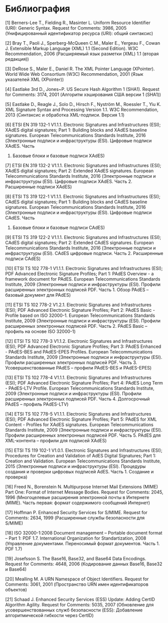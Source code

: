 # <a name="Biblio"></a>Библиография 

[1] <a name="URI"></a> 
Berners-Lee T., Fielding R., Masinter L. 
Uniform Resource Identifier (URI): Generic Syntax. 
Request for Comments: 3986, 2005 
(Унифицированный идентификатор ресурса (URI): общий синтаксис)

[2] <a name="XML"></a> 
Bray T., Paoli J., Sperberg-McQueen C.M., Maler E., Yergeau F., Cowan J. 
Extensible Markup Language (XML) 1.1 (Second Edition). 
W3C Recommendation, 2006
(Расширяемый язык разметки (XML) 1.1 (вторая редакция))

[3] <a name="XPONTER"></a>
DeRose S., Maler E., Daniel R. 
The XML Pointer Language (XPointer). 
World Wide Web Consortium (W3C) Recommendation, 2001 
(Язык указателей XML (XPointer))

[4] <a name="SHA1"></a>
Eastlake 3rd D., Jones~P.
US Secure Hash Algorithm 1 (SHA1). 
Request for Comments: 3174, 2001 
(Алгоритм хэширования США версии 1 (SHA1))

[5] <a name="XML-DSIG"></a>
Eastlake D., Reagle J., Solo D., Hirsch F., Nyström M., Roessler T., Yiu K. 
XML Signature Syntax and Processing Version 1.1. 
W3C Recommendation, 2013
(Синтаксис и обработка XML-подписи. Версия 1.1)

[6] <a name="XADES1"></a> 
ETSI EN 319 132-1 V1.1.1. 
Electronic Signatures and Infrastructures (ESI); XAdES digital signatures; 
Part 1: Building blocks and XAdES baseline signatures.
European Telecommunications Standards Institute, 2016
(Электронные подписи и инфраструктуры (ESI). Цифровые подписи XAdES. Часть 
1. Базовые блоки и базовые подписи XAdES)

[7] <a name="XADES2"></a> 
ETSI EN 319 132-2 V1.1.1.
Electronic Signatures and Infrastructures (ESI);
XAdES digital signatures; Part 2: Extended XAdES signatures.
European Telecommunications Standards Institute, 2016
(Электронные подписи и инфраструктуры (ESI). Цифровые подписи XAdES. Часть 
2. Расширенные подписи XAdES)

[8] <a name="CADES1"></a> 
ETSI TS 319 122-1 V1.1.1.
Electronic Signatures and Infrastructures (ESI); CAdES digital signatures;
Part 1: Building blocks and CAdES baseline signatures.
European Telecommunications Standards Institute, 2016
(Электронные подписи и инфраструктуры (ESI). Цифровые подписи CAdES. Часть 
1. Базовые блоки и базовые подписи CAdES)

[9] <a name="CADES2"></a> 
ETSI TS 319 122-2 V1.1.1.
Electronic Signatures and Infrastructures (ESI); CAdES digital signatures;
Part 2: Extended CAdES signatures.
European Telecommunications Standards Institute, 2016
(Электронные подписи и инфраструктуры (ESI). CAdES цифровые подписи. Часть 
2. Расширенные подписи CAdES)

[10] <a name="PADES1"></a> 
ETSI TS 102 778-1 V1.1.1.
Electronic Signatures and Infrastructures (ESI);
PDF Advanced Electronic Signature Profiles;
Part 1: PAdES Overview - a framework document for PAdES.
European Telecommunications Standards Institute, 2009
(Электронные подписи и инфраструктуры (ESI). Профили расширенных 
электронных подписей PDF. Часть 1. Обзор PAdES – базовый документ для 
PAdES)

[11] <a name="PADES2"></a> 
ETSI TS 102 778-2 V1.2.1.
Electronic Signatures and Infrastructures (ESI);
PDF Advanced Electronic Signature Profiles;
Part 2: PAdES Basic - Profile based on ISO 32000-1.
European Telecommunications Standards Institute, 2009
(Электронные подписи и инфраструктуры (ESI). Профили расширенных 
электронных подписей PDF. Часть 2. PAdES Basic – профиль на основе ISO 
32000-1)

[12] <a name="PADES3"></a> 
ETSI TS 102 778-3 V1.1.2.
Electronic Signatures and Infrastructures (ESI);
PDF Advanced Electronic Signature Profiles;
Part 3: PAdES Enhanced - PAdES-BES and PAdES-EPES Profiles.
European Telecommunications Standards Institute, 2009
(Электронные подписи и инфраструктуры (ESI). Профили расширенных 
электронных подписей PDF. Часть 3. Усовершенствованные PAdES – профили 
PAdES-BES и PAdES-EPES)

[13] <a name="PADES4"></a> 
ETSI TS 102 778-4 V1.1.1.
Electronic Signatures and Infrastructures (ESI);
PDF Advanced Electronic Signature Profiles;
Part 4: PAdES Long Term - PAdES-LTV Profile.
European Telecommunications Standards Institute, 2009
(Электронные подписи и инфраструктуры (ESI). Профили расширенных 
электронных подписей PDF. Часть 4. Долгосрочный PAdES – профиль 
PAdES-LTV)

[14] <a name="PADES5"></a> 
ETSI TS 102 778-5 V1.1.1.
Electronic Signatures and Infrastructures (ESI);
PDF Advanced Electronic Signature Profiles;
Part 5: PAdES for XML Content - Profiles for XAdES signatures.
European Telecommunications Standards Institute, 2009
(Электронные подписи и инфраструктуры (ESI). Профили расширенных 
электронных подписей PDF. Часть 5. PAdES для XML-контента – профили для 
подписей XAdES)

[15] <a name="PROCESSES"></a> 
ETSI TS 119 102-1 V1.0.1.
Electronic Signatures and Infrastructures (ESI);
Procedures for Creation and Validation
of AdES Digital Signatures; Part 1: Creation and Validation.
European Telecommunications Standards Institute, 2015
(Электронные подписи и инфраструктуры (ESI). Процедуры создания и проверки 
цифровых подписей AdES. Часть 1. Создание и проверка)

[16] <a name="MIME"></a> 
Freed N., Borenstein N. 
Multipurpose Internet Mail Extensions (MIME) Part One: Format of Internet 
Message Bodies. 
Request for Comments: 2045, 1996
(Многоцелевые расширения электронной почты в Интернете (MIME). Часть 
первая: формат содержимого сообщений Интернет)

[17] <a name="ESS"></a>
Hoffman P. 
Enhanced Security Services for S/MIME. 
Request for Comments: 2634, 1999
(Расширенные службы безопасности для S/MIME)

[18] <a name="PDF"></a> 
ISO 32000-1:2008 
Document management – Portable document format – Part 1: PDF 1.7. 
International Organization for Standartization, 2008
(Управление документами. Переносимый формат документов. Часть 1. PDF 1.7)

[19] <a name="BASE64"></a>
Josefsson S. 
The Base16, Base32, and Base64 Data Encodings. 
Request for Comments: 4648, 2006
(Кодирование данных Base16, Base32 и Base64)

[20] <a name="URN"></a> 
Mealling M. A URN Namespace of Object Identifiers. 
Request for Comments: 3061, 2001
(Пространство URN имен идентификаторов объектов)

[21] <a name="ESSUPD"></a> 
Schaad J. 
Enhanced Security Services (ESS) Update: Adding CertID Algorithm Agility. 
Request for Comments: 5035, 2007
(Обновление для усовершенствованных служб безопасности (ESS): Добавление 
алгоритмической гибкости через CertID)